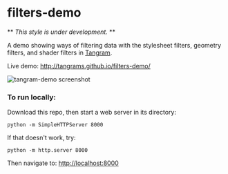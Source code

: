 # filters-demo

** *This style is under development.* **

A demo showing ways of filtering data with the stylesheet filters, geometry filters, and shader filters in [Tangram](http://github.com/tangrams/tangram).

Live demo: http://tangrams.github.io/filters-demo/

![tangram-demo screenshot](https://cloud.githubusercontent.com/assets/459970/6629470/c007b1de-c8e4-11e4-854e-fd69f5135b3a.png)

### To run locally:

Download this repo, then start a web server in its directory:

    python -m SimpleHTTPServer 8000
    
If that doesn't work, try:

    python -m http.server 8000
    
Then navigate to: [http://localhost:8000](http://localhost:8000)
